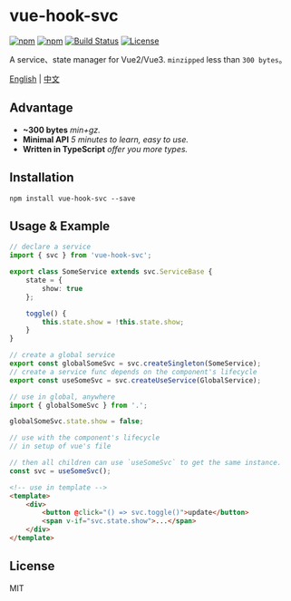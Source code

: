 # vue-hook-svc

[![npm][vue-hook-svc-icon]][vue-hook-svc-npm]
[![npm][vue-hook-svc-bundle]][vue-hook-svc-npm]
[![Build Status](https://img.shields.io/github/workflow/status/shalldie/hook-service/ci?label=build&logo=github&style=flat-square)](https://github.com/shalldie/hook-service/actions)
[![License](https://img.shields.io/npm/l/vue-hook-svc?logo=github&style=flat-square)](https://github.com/shalldie/hook-service)

A service、state manager for Vue2/Vue3. `minzipped` less than `300 bytes`。

[English](./README.md) | [中文](./README.zh-CN.md)

## Advantage

-   **~300 bytes** _min+gz._
-   **Minimal API** _5 minutes to learn, easy to use._
-   **Written in TypeScript** _offer you more types._

## Installation

    npm install vue-hook-svc --save

## Usage & Example

```ts
// declare a service
import { svc } from 'vue-hook-svc';

export class SomeService extends svc.ServiceBase {
    state = {
        show: true
    };

    toggle() {
        this.state.show = !this.state.show;
    }
}

// create a global service
export const globalSomeSvc = svc.createSingleton(SomeService);
// create a service func depends on the component's lifecycle
export const useSomeSvc = svc.createUseService(GlobalService);
```

```ts
// use in global, anywhere
import { globalSomeSvc } from '.';

globalSomeSvc.state.show = false;
```

```ts
// use with the component's lifecycle
// in setup of vue's file

// then all children can use `useSomeSvc` to get the same instance.
const svc = useSomeSvc();
```

```html
<!-- use in template -->
<template>
    <div>
        <button @click="() => svc.toggle()">update</button>
        <span v-if="svc.state.show">...</span>
    </div>
</template>
```

## License

MIT

<!-- vue-hook-svc -->

[vue-hook-svc-icon]: https://img.shields.io/npm/v/vue-hook-svc.svg?logo=npm&style=flat-square
[vue-hook-svc-npm]: https://www.npmjs.com/package/vue-hook-svc
[vue-hook-svc-bundle]: https://img.shields.io/bundlephobia/minzip/vue-hook-svc?logo=npm&style=flat-square

